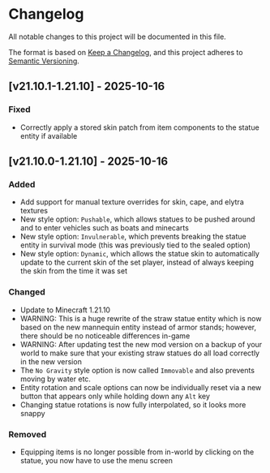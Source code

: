 # Changelog

All notable changes to this project will be documented in this file.

The format is based on [Keep a Changelog](https://keepachangelog.com/en/1.1.0/),
and this project adheres to [Semantic Versioning](https://semver.org/spec/v2.0.0.html).

## [v21.10.1-1.21.10] - 2025-10-16

### Fixed

- Correctly apply a stored skin patch from item components to the statue entity if available

## [v21.10.0-1.21.10] - 2025-10-16

### Added

- Add support for manual texture overrides for skin, cape, and elytra textures
- New style option: `Pushable`, which allows statues to be pushed around and to enter vehicles such as boats and
  minecarts
- New style option: `Invulnerable`, which prevents breaking the statue entity in survival mode (this was previously tied
  to the sealed option)
- New style option: `Dynamic`, which allows the statue skin to automatically update to the current skin of the set
  player, instead of always keeping the skin from the time it was set

### Changed

- Update to Minecraft 1.21.10
- WARNING: This is a huge rewrite of the straw statue entity which is now based on the new mannequin entity instead of
  armor stands; however, there should be no noticeable differences in-game
- WARNING: After updating test the new mod version on a backup of your world to make sure that your existing straw
  statues do all load correctly in the new version
- The `No Gravity` style option is now called `Immovable` and also prevents moving by water etc.
- Entity rotation and scale options can now be individually reset via a new button that appears only while holding down
  any `Alt` key
- Changing statue rotations is now fully interpolated, so it looks more snappy

### Removed

- Equipping items is no longer possible from in-world by clicking on the statue, you now have to use the menu screen

